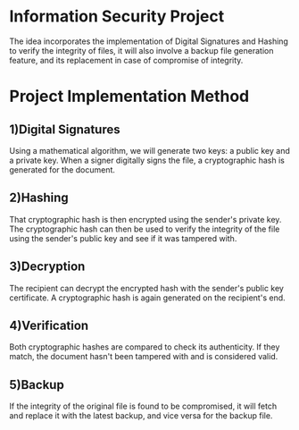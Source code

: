 # Information Security Project
The idea incorporates the implementation of Digital Signatures and Hashing to verify the integrity of files, it will also involve a backup file generation feature, and its replacement in case of compromise of integrity.
# Project Implementation Method
## 1)Digital Signatures
Using a mathematical algorithm, we will generate two keys: a public key and a private key. When a signer digitally signs the file, a cryptographic hash is generated for the document.
## 2)Hashing
That cryptographic hash is then encrypted using the sender's private key. The cryptographic hash can then be used to verify the integrity of the file using the sender's public key and see if it was tampered with.
## 3)Decryption
The recipient can decrypt the encrypted hash with the sender's public key certificate. A cryptographic hash is again generated on the recipient's end.
## 4)Verification
Both cryptographic hashes are compared to check its authenticity. If they match, the document hasn't been tampered with and is considered valid.
## 5)Backup
If the integrity of the original file is found to be compromised, it will fetch and replace it with the latest backup, and vice versa for the backup file.